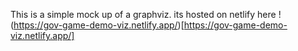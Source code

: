 This is a simple mock up of a graphviz. its hosted on netlify here !(https://gov-game-demo-viz.netlify.app/)[https://gov-game-demo-viz.netlify.app/]
